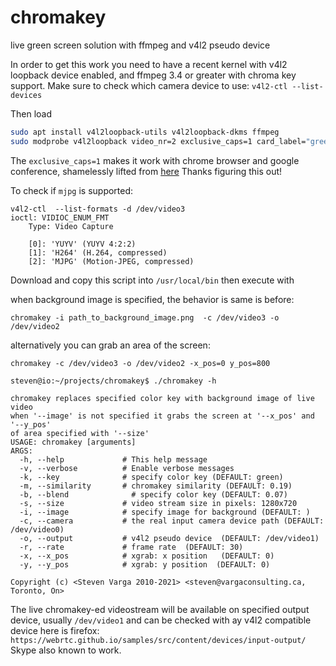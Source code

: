 # chromakey

live green screen solution with ffmpeg and v4l2 pseudo device

In order to get this work you need to have a recent kernel with v4l2 loopback device enabled, and ffmpeg 3.4 or greater with chroma key support. Make sure to check which camera device to use:
`v4l2-ctl --list-devices` 

Then load 
```bash
sudo apt install v4l2loopback-utils v4l2loopback-dkms ffmpeg
sudo modprobe v4l2loopback video_nr=2 exclusive_caps=1 card_label="green-screen"
```
The `exclusive_caps=1` makes it work with chrome browser and google conference, shamelessly lifted from [here](https://gist.github.com/miraculixx/49a3a8cad895f8a72b3a6bdc089d0580) Thanks figuring this out!


To check if `mjpg` is supported:
```
v4l2-ctl  --list-formats -d /dev/video3
ioctl: VIDIOC_ENUM_FMT
	Type: Video Capture

	[0]: 'YUYV' (YUYV 4:2:2)
	[1]: 'H264' (H.264, compressed)
	[2]: 'MJPG' (Motion-JPEG, compressed)
```

Download and copy this script into `/usr/local/bin` then execute with


when background image is specified, the behavior is same is before:
```
chromakey -i path_to_background_image.png  -c /dev/video3 -o /dev/video2
```

alternatively you can grab an area of the screen: 
```
chromakey -c /dev/video3 -o /dev/video2 -x_pos=0 y_pos=800 
```

```
steven@io:~/projects/chromakey$ ./chromakey -h

chromakey replaces specified color key with background image of live video
when '--image' is not specified it grabs the screen at '--x_pos' and '--y_pos'
of area specified with '--size'
USAGE: chromakey [arguments] 
ARGS:
  -h, --help             # This help message
  -v, --verbose          # Enable verbose messages
  -k, --key              # specify color key (DEFAULT: green)
  -m, --similarity       # chromakey similarity (DEFAULT: 0.19)
  -b, --blend              # specify color key (DEFAULT: 0.07)
  -s, --size             # video stream size in pixels: 1280x720
  -i, --image            # specify image for background (DEFAULT: )
  -c, --camera           # the real input camera device path (DEFAULT: /dev/video0)
  -o, --output           # v4l2 pseudo device  (DEFAULT: /dev/video1)
  -r, --rate             # frame rate  (DEFAULT: 30)
  -x, --x_pos            # xgrab: x position   (DEFAULT: 0)
  -y, --y_pos            # xgrab: y position  (DEFAULT: 0)

Copyright (c) <Steven Varga 2010-2021> <steven@vargaconsulting.ca, Toronto, On>
```

The live chromakey-ed videostream will be available on specified output device, usually `/dev/video1` and can be checked with ay v4l2 compatible device
here is firefox:
`https://webrtc.github.io/samples/src/content/devices/input-output/`
Skype also known to work.


